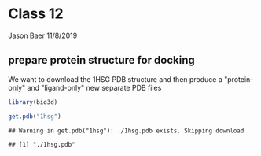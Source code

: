 Class 12
================
Jason Baer
11/8/2019

prepare protein structure for docking
-------------------------------------

We want to download the 1HSG PDB structure and then produce a "protein-only" and "ligand-only" new separate PDB files

``` r
library(bio3d)

get.pdb("1hsg")
```

    ## Warning in get.pdb("1hsg"): ./1hsg.pdb exists. Skipping download

    ## [1] "./1hsg.pdb"
